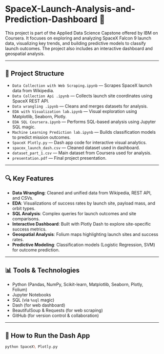 # SpaceX-Launch-Analysis-and-Prediction-Dashboard 🚀

This project is part of the Applied Data Science Capstone offered by IBM on Coursera. It focuses on exploring and analyzing SpaceX Falcon 9 launch data, visualizing key trends, and building predictive models to classify launch outcomes. The project also includes an interactive dashboard and geospatial analysis.

---

## 📁 Project Structure

- `Data Collection with Web Scraping.ipynb` — Scrapes SpaceX launch data from Wikipedia.
- `Data Collection Api .ipynb` — Collects launch site coordinates using SpaceX REST API.
- `Data wrangling .ipynb` — Cleans and merges datasets for analysis.
- `EDA with Visualization lab.ipynb` — Visual exploration using Matplotlib, Seaborn, Plotly.
- `EDA SQL Coursera.ipynb` — Performs SQL-based analysis using Jupyter SQL magic.
- `Machine Learning Prediction lab.ipynb` — Builds classification models to predict mission outcomes.
- `SpaceX Plotly.py` — Dash app code for interactive visual analytics.
- `spacex_launch_dash.csv` — Cleaned dataset used in dashboard.
- `dataset_part_1.csv` — Main dataset from Coursera used for analysis.
- `presentation.pdf` — Final project presentation.

---

## 🔍 Key Features

- **Data Wrangling**: Cleaned and unified data from Wikipedia, REST API, and CSVs.
- **EDA**: Visualizations of success rates by launch site, payload mass, and orbit types.
- **SQL Analysis**: Complex queries for launch outcomes and site comparisons.
- **Interactive Dashboard**: Built with Plotly Dash to explore site-specific success metrics.
- **Geospatial Analysis**: Folium maps highlighting launch sites and success rates.
- **Predictive Modeling**: Classification models (Logistic Regression, SVM) for outcome prediction.

---

## 📊 Tools & Technologies

- Python (Pandas, NumPy, Scikit-learn, Matplotlib, Seaborn, Plotly, Folium)
- Jupyter Notebooks
- SQL (via `%sql` magic)
- Dash (for web dashboard)
- BeautifulSoup & Requests (for web scraping)
- GitHub (for version control & collaboration)

---

## 🚀 How to Run the Dash App

```bash
python SpaceX\ Plotly.py
